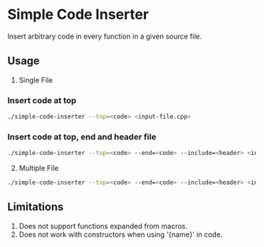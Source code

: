 # Simple Code Inserter

Insert arbitrary code in every function in a given source file. 

## Usage 

1. Single File

### Insert code at top

```bash
./simple-code-inserter --top=<code> <input-file.cpp>
```

### Insert code at top, end and header file

```bash
./simple-code-inserter --top=<code> --end=<code> --include=<header> <input-file.cpp>
```

2. Multiple File 

```bash
./simple-code-inserter --top=<code> --end=<code> --include=<header> <input-file1.cpp> <input-file2.cpp> ... <input-filen.cpp>
```

## Limitations
1. Does not support functions expanded from macros. 
2. Does not work with constructors when using '{name}' in code. 
